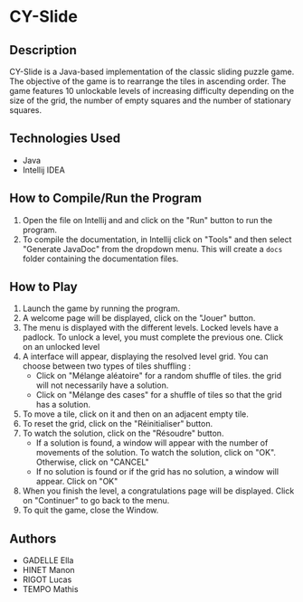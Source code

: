 # CY-Slide

## Description
CY-Slide is a Java-based implementation of the classic sliding puzzle game. The objective of the game is to rearrange the tiles in ascending order. 
The game features 10 unlockable levels of increasing difficulty depending on the size of the grid, the number of empty squares and the number of stationary squares.

## Technologies Used
- Java
- Intellij IDEA

## How to Compile/Run the Program
1. Open the file on Intellij and and click on the "Run" button to run the program.
2. To compile the documentation, in Intellij click on "Tools" and then select "Generate JavaDoc" from the dropdown menu. 
This will create a `docs` folder containing the documentation files.

## How to Play
1. Launch the game by running the program.
2. A welcome page will be displayed, click on the "Jouer" button.
3. The menu is displayed with the different levels. Locked levels have a padlock. To unlock a level, you must complete the previous one. Click on an unlocked level
4. A interface will appear, displaying the resolved level grid. You can choose between two types of tiles shuffling :
     - Click on "Mélange aléatoire" for a random shuffle of tiles. the grid will not necessarily have a solution.
     - Click on "Mélange des cases" for a shuffle of tiles so that the grid has a solution.
5. To move a tile, click on it and then on an adjacent empty tile.
6. To reset the grid, click on the "Réinitialiser" button.
7. To watch the solution, click on the "Résoudre" button. 
     - If a solution is found, a window will appear with the number of movements of the solution. To watch the solution, click on "OK". Otherwise, click on "CANCEL"
     - If no solution is found or if the grid has no solution, a window will appear. Click on "OK"
8. When you finish the level, a congratulations page will be displayed. Click on "Continuer" to go back to the menu.
9. To quit the game, close the Window.

## Authors
- GADELLE Ella
- HINET Manon
- RIGOT Lucas
- TEMPO Mathis
